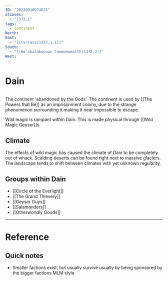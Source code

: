 ```yaml
---
ID: "20230910074825"
aliases:
  - "1372.1"
tags:
  - continent
North: 
East:
  - "[[Carcass|1372.1.1]]"
South:
  - "[[Ho'okalakupuan Commonwealth|1372.2]]"
West: 
---
```

# Dain

```toc
```

The continent ‘abandoned by the Gods’. The continent is used by [[The Powers that Be]] as an imprisonment colony, due to the strange phenomenon surrounding it making it near impossible to escape.

Wild magic is rampant within Dain. This is made physical through [[Wild Magic Geyser]]s.

## Climate

The effects of wild magic has caused the climate of Dain to be completely out of whack. Scalding deserts can be found right next to massive glaciers. The landscape tends to shift between climates with yet unknown regularity.

## Groups within Dain

- [[Circle of the Everlight]]
- [[The Grand Thievery]]
- [[Geyser Guys]]
- [[Salamanders]]
- [[Otherworldly Goods]]

---

# Reference

## Quick notes

- Smaller factions exist, but usually survive usually by being sponsored by the bigger factions MLM style